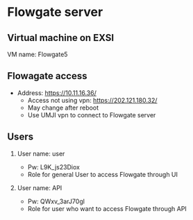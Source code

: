 # Flowgate server

## Virtual machine on EXSI
VM name: Flowgate5

## Flowagate access
- Address: https://10.11.16.36/ 
    - Access not using vpn: https://202.121.180.32/
    - May change after reboot
    - Use UMJI vpn to connect to Flowgate server
  
## Users
1. User name: user
   - Pw: L9K_js23Diox
   - Role for general User to access Flowgate through UI

2. User name: API
   - Pw: QWxv_3arJ70gl
   - Role for user who want to access Flowgate through API

